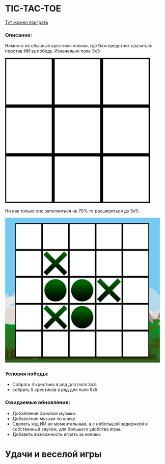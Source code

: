 # TIC-TAC-TOE
[Тут можно поиграть](https://inozemep.github.io/tic-tac-toe/)
### Описание:
Немного не обычные крестики-нолики, где Вам предстоит сразиться простив ИИ за победу. Изначально поле 3х3:

![ ](https://github.com/InozemeP/tic-tac-toe/blob/master/assets/sprites/exsample3x3.png)

Но как только оно заполниться на 70% то расшириться до 5х5:


![ ](https://github.com/InozemeP/tic-tac-toe/blob/master/assets/sprites/exsample5x5.png) 
### Условия победы:

 - Собрать 3 крестика в ряд для поля 3х3.
 - собрать 5 крестиков в ряд для поля 5х5.
### Ожидаемые обновления:
 - Добавление фоновой музыки.
 - Добавление музыки по клику.
 - Сделать ход ИИ не моментальным, а с небольшой задержкой и собственный звуком, для большего удобства игры.
 - Добавить возможность играть за нолики.
 # Удачи и веселой игры 
